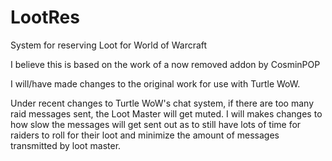 # LootRes
System for reserving Loot for World of Warcraft


I believe this is based on the work of a now removed addon by CosminPOP

I will/have made changes to the original work for use with Turtle WoW.

Under recent changes to Turtle WoW's chat system, if there are too many raid messages sent, the Loot Master will get muted. I will makes changes to how slow the messages will get sent out as to still have lots of time for raiders to roll for their loot and minimize the amount of messages transmitted by loot master.

